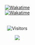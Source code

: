 <p align="center">
	<a href="https://wakatime.com/@Bhoon" target="_blank">
	<img alt="Wakatime" src="https://wakatime.com/badge/user/4dfd0e8c-a2b9-46c3-b9c4-656cbe935e70.svg"/>
	<br/>
	<img alt="Wakatime" src="https://github-readme-stats.vercel.app/api/wakatime?username=Bhoon&layout=compact&custom_title=My%20Week&hide_border=true&theme=dark"/>
	</a>
	<br/><br/>
	<br/>
	<img alt="Visitors" src="https://visitor-badge.laobi.icu/badge?page_id=Bhoonn"/>
</p>
<p align="center"><img src="https://i.imgur.com/Bpcez1y.gif"/></p>

